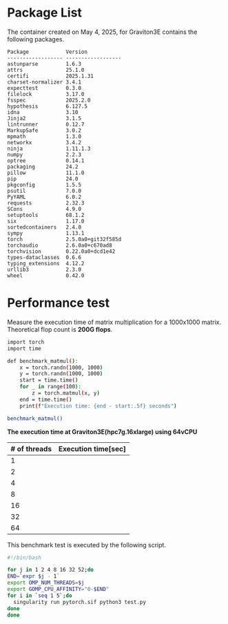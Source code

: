 # Package List

The container created on May 4, 2025, for Graviton3E contains the following packages.

```
Package            Version
------------------ ------------------
astunparse         1.6.3
attrs              25.1.0
certifi            2025.1.31
charset-normalizer 3.4.1
expecttest         0.3.0
filelock           3.17.0
fsspec             2025.2.0
hypothesis         6.127.5
idna               3.10
Jinja2             3.1.5
lintrunner         0.12.7
MarkupSafe         3.0.2
mpmath             1.3.0
networkx           3.4.2
ninja              1.11.1.3
numpy              2.2.3
optree             0.14.1
packaging          24.2
pillow             11.1.0
pip                24.0
pkgconfig          1.5.5
psutil             7.0.0
PyYAML             6.0.2
requests           2.32.3
SCons              4.9.0
setuptools         68.1.2
six                1.17.0
sortedcontainers   2.4.0
sympy              1.13.1
torch              2.5.0a0+git32f585d
torchaudio         2.6.0a0+c670ad8
torchvision        0.22.0a0+dcd1e42
types-dataclasses  0.6.6
typing_extensions  4.12.2
urllib3            2.3.0
wheel              0.42.0
```

# **Performance test**

Measure the execution time of matrix multiplication for a 1000x1000 matrix.
Theoretical flop count is **200G flops**.

```bash
import torch
import time

def benchmark_matmul():
    x = torch.randn(1000, 1000)
    y = torch.randn(1000, 1000)
    start = time.time()
    for _ in range(100):
        z = torch.matmul(x, y)
    end = time.time()
    print(f"Execution time: {end - start:.5f} seconds")

benchmark_matmul()
```

**The execution time at Graviton3E(hpc7g.16xlarge) using 64vCPU**

| # of threads | Execution time[sec] |
| ---- | ---- |
|  1 |  |
|  2 |  |
|  4 |  |
|  8 |  |
| 16 |  |
| 32 |  |
| 64 |  |

This benchmark test is executed by the following script.

```bash
#!/bin/bash

for j in 1 2 4 8 16 32 52;do
END=`expr $j - 1`
export OMP_NUM_THREADS=$j
export GOMP_CPU_AFFINITY="0-$END"
for i in `seq 1 5`;do
  singularity run pytorch.sif python3 test.py
done
done
```
